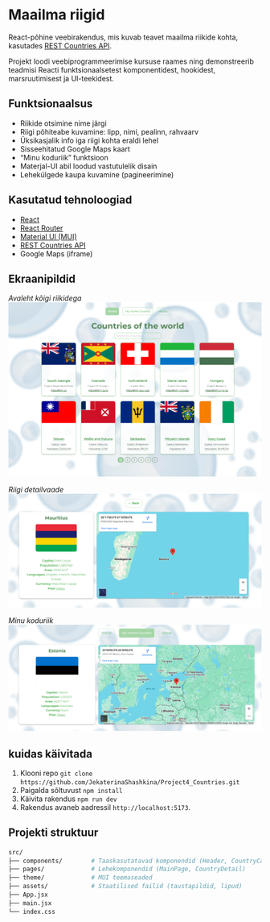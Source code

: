 # Maailma riigid

React-põhine veebirakendus, mis kuvab teavet maailma riikide kohta, kasutades [REST Countries API](https://restcountries.com/).  

Projekt loodi veebiprogrammeerimise kursuse raames ning demonstreerib teadmisi Reacti funktsionaalsetest komponentidest, hookidest, marsruutimisest ja UI-teekidest.

## Funktsionaalsus

- Riikide otsimine nime järgi
- Riigi põhiteabe kuvamine: lipp, nimi, pealinn, rahvaarv
- Üksikasjalik info iga riigi kohta eraldi lehel
- Sisseehitatud Google Maps kaart
- “Minu koduriik” funktsioon
- Materjal-UI abil loodud vastutulelik disain
- Lehekülgede kaupa kuvamine (pagineerimine)

## Kasutatud tehnoloogiad

- [React](https://reactjs.org/)
- [React Router](https://reactrouter.com/)
- [Material UI (MUI)](https://mui.com/)
- [REST Countries API](https://restcountries.com/)
- Google Maps (iframe)

## Ekraanipildid

_Avaleht kõigi riikidega_  
![Main Page](./screenshots/mainpage.png)

_Riigi detailvaade_  
![Country Detail](./screenshots/detailvaade.png)

_Minu koduriik_  
![My Country](./screenshots/koduriik.png)

## kuidas käivitada

1. Klooni repo `git clone https://github.com/JekaterinaShashkina/Project4_Countries.git`
2. Paigalda sõltuvust `npm install`
3. Käivita rakendus `npm run dev`
4. Rakendus avaneb aadressil `http://localhost:5173`.

## Projekti struktuur
```bash
src/
├── components/        # Taaskasutatavad komponendid (Header, CountryCard, jne.)
├── pages/             # Lehekomponendid (MainPage, CountryDetail)
├── theme/             # MUI teemaseaded
├── assets/            # Staatilised failid (taustapildid, lipud)
├── App.jsx
├── main.jsx
└── index.css
```


